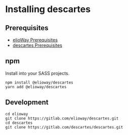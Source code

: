 # Installing descartes

## Prerequisites

- [elioWay Prerequisites](https://gitlab.timitee.theElioWay.com/installing)
- [descartes Prerequisites](https://gitlab.timitee.theElioWay.com/descartes/installing)

## npm

Install into your SASS projects.

```
npm install @elioway/descartes
yarn add @elioway/descartes
```

## Development

```shell
cd elioway
git clone https://gitlab.com/elioway/descartes.git
cd descartes
git clone https://gitlab.com/descartes/descartes.git
```
